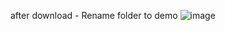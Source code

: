 after download - Rename folder to demo
![image](https://github.com/user-attachments/assets/7338c91d-b191-48fa-8eae-f7ab09ca6146)
